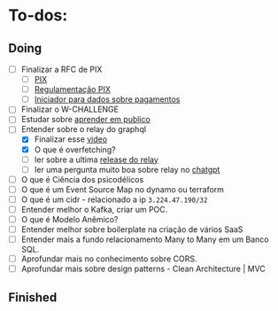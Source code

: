 # To-dos:

## Doing

- [ ] Finalizar a RFC de PIX
  - [ ] [PIX](https://github.com/bacen/pix-api/releases/tag/2.7.0)
  - [ ] [Regulamentação PIX](https://www.bcb.gov.br/estabilidadefinanceira/pix?modalAberto=regulamentacao_pix)
  - [ ] [Iniciador para dados sobre pagamentos](https://iniciador.com.br/)
- [ ] Finalizar o W-CHALLENGE
- [ ] Estudar sobre [aprender em publico](https://www.swyx.io/learn-in-public)
- [ ] Entender sobre o relay do graphql
	- [x] Finalizar esse [video](https://www.youtube.com/watch?v=dsarexwqcjc)
	- [x] O que é overfetching?
	- [ ] ler sobre a ultima [release do relay](https://github.com/facebook/relay/releases/tag/v18.2.0)
	- [ ] ler uma pergunta muito boa sobre relay no [chatgpt](https://chatgpt.com/c/673f83f8-2b24-8009-b962-9bfe4e960620)
- [ ] O que é Ciência dos psicodélicos
- [ ] O que é um Event Source Map no dynamo ou terraform
- [ ] O que é um cidr - relacionado a ip `3.224.47.190/32`
- [ ] Entender melhor o Kafka, criar um POC.
- [ ] O que é Modelo Anêmico?
- [ ] Entender melhor sobre boilerplate na criação de vários SaaS
- [ ] Entender mais a fundo relacionamento Many to Many em um Banco SQL.
- [ ] Aprofundar mais no conhecimento sobre CORS.
- [ ] Aprofundar mais sobre design patterns - Clean Architecture | MVC

## Finished